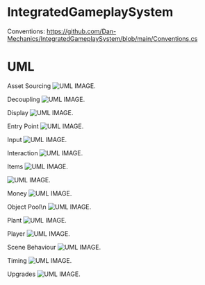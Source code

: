 # IntegratedGameplaySystem

Conventions: https://github.com/Dan-Mechanics/IntegratedGameplaySystem/blob/main/Conventions.cs

# UML

Asset Sourcing
![UML IMAGE.](https://github.com/Dan-Mechanics/IntegratedGameplaySystem/blob/main/asset_sourcing_img.png)

Decoupling
![UML IMAGE.](https://github.com/Dan-Mechanics/IntegratedGameplaySystem/blob/main/decoupling_img.png)

Display
![UML IMAGE.](https://github.com/Dan-Mechanics/IntegratedGameplaySystem/blob/main/display_img.png)

Entry Point
![UML IMAGE.](https://github.com/Dan-Mechanics/IntegratedGameplaySystem/blob/main/entry_point_img.png)

Input
![UML IMAGE.](https://github.com/Dan-Mechanics/IntegratedGameplaySystem/blob/main/input_img.png)

Interaction
![UML IMAGE.](https://github.com/Dan-Mechanics/IntegratedGameplaySystem/blob/main/interaction_img.png)

Items
![UML IMAGE.](https://github.com/Dan-Mechanics/IntegratedGameplaySystem/blob/main/items_img.png)

![UML IMAGE.](https://github.com/Dan-Mechanics/IntegratedGameplaySystem/blob/main/interaction_img.png)

Money
![UML IMAGE.](https://github.com/Dan-Mechanics/IntegratedGameplaySystem/blob/main/money_img.png)

Object Pool\n
![UML IMAGE.](https://github.com/Dan-Mechanics/IntegratedGameplaySystem/blob/main/object_pool_img.png)

Plant
![UML IMAGE.](https://github.com/Dan-Mechanics/IntegratedGameplaySystem/blob/main/plant_img.png)

Player
![UML IMAGE.](https://github.com/Dan-Mechanics/IntegratedGameplaySystem/blob/main/player_img.png)

Scene Behaviour
![UML IMAGE.](https://github.com/Dan-Mechanics/IntegratedGameplaySystem/blob/main/scene_behaviour_img.png)

Timing
![UML IMAGE.](https://github.com/Dan-Mechanics/IntegratedGameplaySystem/blob/main/timing_img.png)

Upgrades
![UML IMAGE.](https://github.com/Dan-Mechanics/IntegratedGameplaySystem/blob/main/upgrades_img.png)
